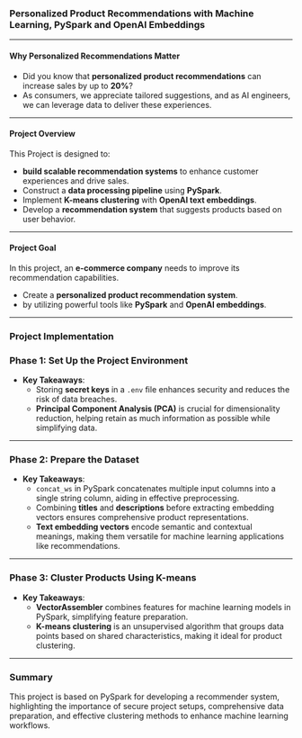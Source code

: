 ### Personalized Product Recommendations with Machine Learning, PySpark and OpenAI Embeddings

---

#### Why Personalized Recommendations Matter

- Did you know that **personalized product recommendations** can increase sales by up to **20%**?  
- As consumers, we appreciate tailored suggestions, and as AI engineers, we can leverage data to deliver these experiences.

---

#### Project Overview

This Project is designed to:  
- **build scalable recommendation systems** to enhance customer experiences and drive sales.  
- Construct a **data processing pipeline** using **PySpark**.  
- Implement **K-means clustering** with **OpenAI text embeddings**.  
- Develop a **recommendation system** that suggests products based on user behavior.  

---

#### Project Goal

In this project, an **e-commerce company** needs to improve its recommendation capabilities.  
- Create a **personalized product recommendation system**.  
- by utilizing powerful tools like **PySpark** and **OpenAI embeddings**.

---

### Project Implementation

### Phase 1: Set Up the Project Environment

- **Key Takeaways**:
  - Storing **secret keys** in a `.env` file enhances security and reduces the risk of data breaches.
  - **Principal Component Analysis (PCA)** is crucial for dimensionality reduction, helping retain as much information as possible while simplifying data.

---

### Phase 2: Prepare the Dataset

- **Key Takeaways**:
  - `concat_ws` in PySpark concatenates multiple input columns into a single string column, aiding in effective preprocessing.
  - Combining **titles** and **descriptions** before extracting embedding vectors ensures comprehensive product representations.
  - **Text embedding vectors** encode semantic and contextual meanings, making them versatile for machine learning applications like recommendations.

---

### Phase 3: Cluster Products Using K-means

- **Key Takeaways**:
  - **VectorAssembler** combines features for machine learning models in PySpark, simplifying feature preparation.
  - **K-means clustering** is an unsupervised algorithm that groups data points based on shared characteristics, making it ideal for product clustering.

---

### Summary

This project is based on PySpark for developing a recommender system, highlighting the importance of secure project setups, comprehensive data preparation, and effective clustering methods to enhance machine learning workflows.